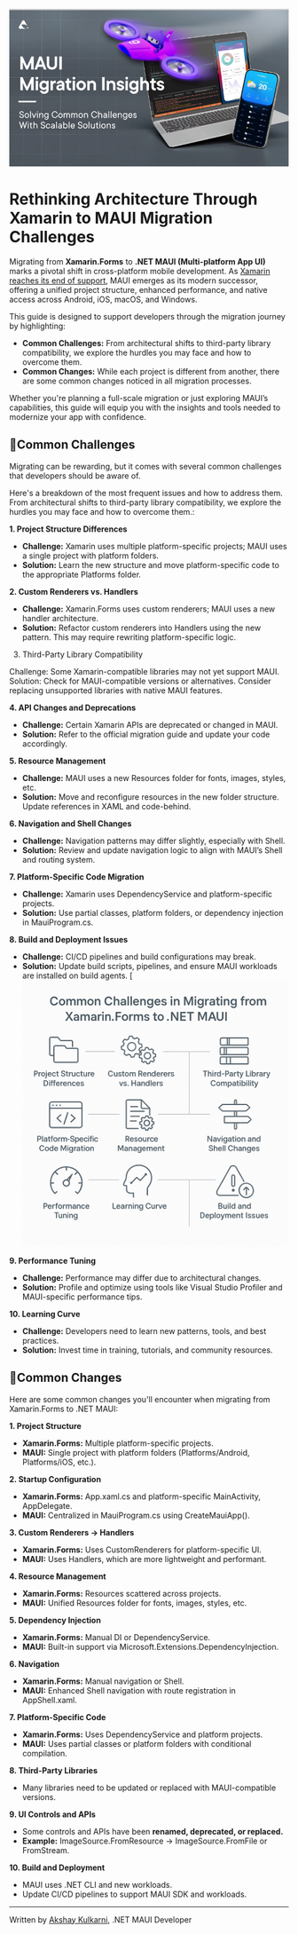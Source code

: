  [![BannerImage](banner.png)](https://www.zazz.io/)
 # Rethinking Architecture Through Xamarin to MAUI Migration Challenges

 Migrating from **Xamarin.Forms** to **.NET MAUI (Multi-platform App UI)** marks a pivotal shift in cross-platform mobile development. As [Xamarin reaches its end of support](https://dotnet.microsoft.com/en-us/platform/support/policy/xamarin), MAUI emerges as its modern successor, offering a unified project structure, enhanced performance, and native access across Android, iOS, macOS, and Windows. 

This guide is designed to support developers through the migration journey by highlighting: 

* **Common Challenges:** From architectural shifts to third-party library compatibility, we explore the hurdles you may face and how to overcome them. 
* **Common Changes:** While each project is different from another, there are some common changes noticed in all migration processes. 

Whether you're planning a full-scale migration or just exploring MAUI’s capabilities, this guide will equip you with the insights and tools needed to modernize your app with confidence.

## **🧩Common Challenges**
Migrating can be rewarding, but it comes with several common challenges that developers should be aware of. 

Here's a breakdown of the most frequent issues and how to address them. From architectural shifts to third-party library compatibility, we explore the hurdles you may face and how to overcome them.: 

**1. Project Structure Differences**

* **Challenge:** Xamarin uses multiple platform-specific projects; MAUI uses a single project with platform folders. 
* **Solution:** Learn the new structure and move platform-specific code to the appropriate Platforms folder. 

**2. Custom Renderers vs. Handlers**

* **Challenge:** Xamarin.Forms uses custom renderers; MAUI uses a new handler architecture. 
* **Solution:** Refactor custom renderers into Handlers using the new pattern. This may require rewriting platform-specific logic. 

3. Third-Party Library Compatibility 

Challenge: Some Xamarin-compatible libraries may not yet support MAUI. 
Solution: Check for MAUI-compatible versions or alternatives. Consider replacing unsupported libraries with native MAUI features. 

**4. API Changes and Deprecations**

* **Challenge:** Certain Xamarin APIs are deprecated or changed in MAUI. 
* **Solution:** Refer to the official migration guide and update your code accordingly. 

**5. Resource Management**

* **Challenge:** MAUI uses a new Resources folder for fonts, images, styles, etc. 
* **Solution:** Move and reconfigure resources in the new folder structure. Update references in XAML and code-behind. 

**6. Navigation and Shell Changes**

* **Challenge:** Navigation patterns may differ slightly, especially with Shell. 
* **Solution:** Review and update navigation logic to align with MAUI’s Shell and routing system. 

**7. Platform-Specific Code Migration**

* **Challenge:** Xamarin uses DependencyService and platform-specific projects. 
* **Solution:** Use partial classes, platform folders, or dependency injection in MauiProgram.cs. 

**8. Build and Deployment Issues**

* **Challenge:** CI/CD pipelines and build configurations may break. 
* **Solution:** Update build scripts, pipelines, and ensure MAUI workloads are installed on build agents.
 [![Illustration](commonchallenges.jpeg)

**9. Performance Tuning**

* **Challenge:** Performance may differ due to architectural changes. 
* **Solution:** Profile and optimize using tools like Visual Studio Profiler and MAUI-specific performance tips. 

**10. Learning Curve**

* **Challenge:** Developers need to learn new patterns, tools, and best practices. 
* **Solution:** Invest time in training, tutorials, and community resources.

## **🔄Common Changes**
Here are some common changes you'll encounter when migrating from Xamarin.Forms to .NET MAUI:

**1. Project Structure**

* **Xamarin.Forms:** Multiple platform-specific projects. 
* **MAUI:** Single project with platform folders (Platforms/Android, Platforms/iOS, etc.). 

**2. Startup Configuration**

* **Xamarin.Forms:** App.xaml.cs and platform-specific MainActivity, AppDelegate. 
* **MAUI:** Centralized in MauiProgram.cs using CreateMauiApp(). 

**3. Custom Renderers → Handlers**

* **Xamarin.Forms:** Uses CustomRenderers for platform-specific UI. 
* **MAUI:** Uses Handlers, which are more lightweight and performant. 

**4. Resource Management**

* **Xamarin.Forms:** Resources scattered across projects. 
* **MAUI:** Unified Resources folder for fonts, images, styles, etc. 

**5. Dependency Injection** 

* **Xamarin.Forms:** Manual DI or DependencyService. 
* **MAUI:** Built-in support via Microsoft.Extensions.DependencyInjection. 

**6. Navigation**

* **Xamarin.Forms:** Manual navigation or Shell. 
* **MAUI:** Enhanced Shell navigation with route registration in AppShell.xaml. 

**7. Platform-Specific Code**

* **Xamarin.Forms:** Uses DependencyService and platform projects. 
* **MAUI:** Uses partial classes or platform folders with conditional compilation. 

**8. Third-Party Libraries**

* Many libraries need to be updated or replaced with MAUI-compatible versions. 

**9. UI Controls and APIs**

* Some controls and APIs have been **renamed, deprecated, or replaced.**
* **Example:** ImageSource.FromResource → ImageSource.FromFile or FromStream. 

**10. Build and Deployment**

* MAUI uses .NET CLI and new workloads. 
* Update CI/CD pipelines to support MAUI SDK and workloads.
---
Written by [Akshay Kulkarni](https://github.com/ak47akshaykulkarni), .NET MAUI Developer